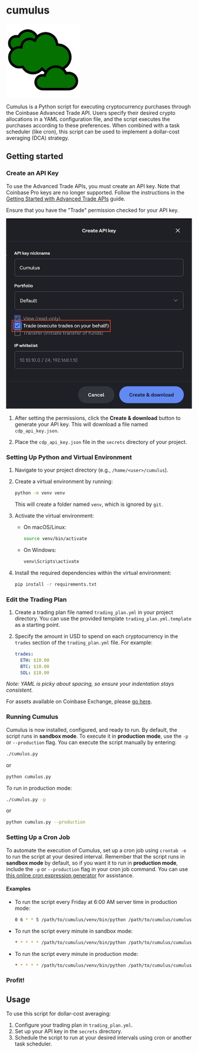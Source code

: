 # cumulus

<img src="cloud.png" alt="Cumulus cloud" width="200"/>

Cumulus is a Python script for executing cryptocurrency purchases through the Coinbase Advanced Trade API. Users specify their desired crypto allocations in a YAML configuration file, and the script executes the purchases according to these preferences. When combined with a task scheduler (like cron), this script can be used to implement a dollar-cost averaging (DCA) strategy.

## Getting started

### Create an API Key

To use the Advanced Trade APIs, you must create an API key. Note that Coinbase Pro keys are no longer supported. Follow the instructions in the [Getting Started with Advanced Trade APIs](https://docs.cdp.coinbase.com/advanced-trade/docs/getting-started) guide.

Ensure that you have the "Trade" permission checked for your API key.

![API permissions](trade_permission.png)

1. After setting the permissions, click the **Create & download** button to generate your API key. This will download a file named `cdp_api_key.json`.

2. Place the `cdp_api_key.json` file in the `secrets` directory of your project.

### Setting Up Python and Virtual Environment

1. Navigate to your project directory (e.g., `/home/<user>/cumulus`).
2. Create a virtual environment by running:

   ```bash
   python -m venv venv
   ```

   This will create a folder named `venv`, which is ignored by `git`.

3. Activate the virtual environment:
   - On macOS/Linux:

     ```bash
     source venv/bin/activate
     ```

   - On Windows:

     ```bash
     venv\Scripts\activate
     ```

4. Install the required dependencies within the virtual environment:

   ```bash
   pip install -r requirements.txt
   ```

### Edit the Trading Plan

1. Create a trading plan file named `trading_plan.yml` in your project directory. You can use the provided template `trading_plan.yml.template` as a starting point.
2. Specify the amount in USD to spend on each cryptocurrency in the `trades` section of the `trading_plan.yml` file. For example:

   ```yaml
   trades:
     ETH: $10.00
     BTC: $10.00
     SOL: $10.00 
   ```

*Note: YAML is picky about spacing, so ensure your indentation stays consistent.*

For assets available on Coinbase Exchange, please [go here](https://exchange.coinbase.com/markets).

### Running Cumulus

Cumulus is now installed, configured, and ready to run. By default, the script runs in **sandbox mode**. To execute it in **production mode**, use the `-p` or `--production` flag. You can execute the script manually by entering:

```bash
./cumulus.py
```

or

```bash
python cumulus.py
```

To run in production mode:

```bash
./cumulus.py -p
```

or

```bash
python cumulus.py --production
```

### Setting Up a Cron Job

To automate the execution of Cumulus, set up a cron job using `crontab -e` to run the script at your desired interval. Remember that the script runs in **sandbox mode** by default, so if you want it to run in **production mode**, include the `-p` or `--production` flag in your cron job command. You can use [this online cron expression generator](https://crontab.cronhub.io) for assistance.

#### Examples

- To run the script every Friday at 6:00 AM server time in production mode:

  ```bash
  0 6 * * 5 /path/to/cumulus/venv/bin/python /path/to/cumulus/cumulus.py -p
  ```

- To run the script every minute in sandbox mode:

  ```bash
  * * * * * /path/to/cumulus/venv/bin/python /path/to/cumulus/cumulus.py
  ```

- To run the script every minute in production mode:

  ```bash
  * * * * * /path/to/cumulus/venv/bin/python /path/to/cumulus/cumulus.py -p
  ```

### Profit!

## Usage

To use this script for dollar-cost averaging:

1. Configure your trading plan in `trading_plan.yml`.
2. Set up your API key in the `secrets` directory.
3. Schedule the script to run at your desired intervals using cron or another task scheduler.
